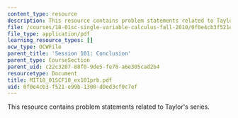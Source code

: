 ```yaml
---
content_type: resource
description: This resource contains problem statements related to Taylor's series.
file: /courses/18-01sc-single-variable-calculus-fall-2010/0f0e4cb3f521e99b1300d0ed3cf0c7ef_MIT18_01SCF10_ex101prb.pdf
file_type: application/pdf
learning_resource_types: []
ocw_type: OCWFile
parent_title: 'Session 101: Conclusion'
parent_type: CourseSection
parent_uid: c22c3207-88f0-9de5-fe78-a6e305cad2b4
resourcetype: Document
title: MIT18_01SCF10_ex101prb.pdf
uid: 0f0e4cb3-f521-e99b-1300-d0ed3cf0c7ef
---
```

This resource contains problem statements related to Taylor's series.

